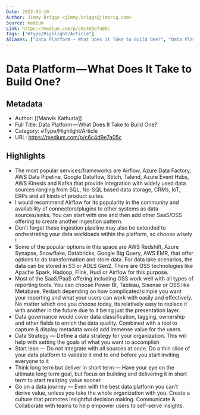 ```yaml
---
Date: 2022-03-10
Author: Jimmy Briggs <jimmy.briggs@jimbrig.com>
Source: medium
Link: https://medium.com/p/c6c4d9e7a05c
Tags: ["#Type/Highlight/Article"]
Aliases: ["Data Platform — What Does It Take to Build One?", "Data Platform — What Does It Take to Build One?"]
---
```

# Data Platform — What Does It Take to Build One?

## Metadata
- Author: [[Manvik Kathuria]]
- Full Title: Data Platform — What Does It Take to Build One?
- Category: #Type/Highlight/Article
- URL: https://medium.com/p/c6c4d9e7a05c

## Highlights
- The most popular services/frameworks are Airflow, Azure Data Factory, AWS Data Pipeline, Google Dataflow, Stitch, Talend, Azure Event Hubs, AWS Kinesis and Kafka that provide integration with widely used data sources ranging from SQL, No-SQL based data storage, CRMs, IoT, ERPs and all kinds of product suites.
- I would recommend Airflow for its popularity in the community and availability of connectors/plugins to other systems as data sources/sinks. You can start with one and then add other SaaS/OSS offering to create another ingestion pattern.
- Don’t forget these ingestion pipeline may also be extended to orchestrating your data workloads within the platform, so choose wisely !
- Some of the popular options in this space are AWS Redshift, Azure Synapse, Snowflake, Databricks, Google Big Query, AWS EMR, that offer options to do transformation and store data. For data lake scenarios, the data can be stored in S3 or ADLS Gen2. There are OSS technologies like Apache Spark, Hadoop, Flink, Hudi or Airflow for this purpose.
- Most of the SaaS/PaaS offering including OSS work well with all types of reporting tools. You can choose Power BI, Tableau, Sisense or OSS like Metabase, Redash depending on how complicated/simple you want your reporting and what your users can work with easily and effectively. No matter which one you choose today, its relatively easy to replace it with another in the future due to it being just the presentation layer.
- Data governance would cover data classification, tagging, ownership and other fields to enrich the data quality. Combined with a tool to capture & display metadata would add immense value for the users.
- Data Strategy — Define a data strategy for your organization. This will help with setting the goals of what you want to accomplish
- Start lean — Do not integrate with all sources at once. Do a thin slice of your data platform to validate it end to end before you start inviting everyone to it
- Think long term but deliver in short term — Have your eye on the ultimate long term goal, but focus on building and delivering it in short term to start realizing value sooner
- Go on a data journey — Even with the best data platform you can’t derive value, unless you take the whole organization with you. Create a culture that promotes insightful decision making. Communicate & Collaborate with teams to help empower users to self-serve insights.
